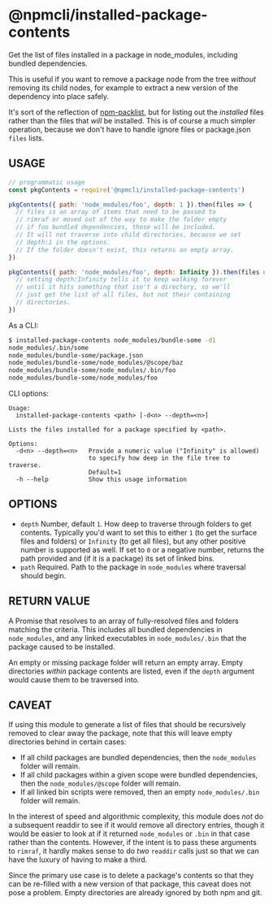 # @npmcli/installed-package-contents

Get the list of files installed in a package in node_modules, including
bundled dependencies.

This is useful if you want to remove a package node from the tree _without_
removing its child nodes, for example to extract a new version of the
dependency into place safely.

It's sort of the reflection of [npm-packlist](http://npm.im/npm-packlist),
but for listing out the _installed_ files rather than the files that _will_
be installed.  This is of course a much simpler operation, because we don't
have to handle ignore files or package.json `files` lists.

## USAGE

```js
// programmatic usage
const pkgContents = require('@npmcli/installed-package-contents')

pkgContents({ path: 'node_modules/foo', depth: 1 }).then(files => {
  // files is an array of items that need to be passed to
  // rimraf or moved out of the way to make the folder empty
  // if foo bundled dependencies, those will be included.
  // It will not traverse into child directories, because we set
  // depth:1 in the options.
  // If the folder doesn't exist, this returns an empty array.
})

pkgContents({ path: 'node_modules/foo', depth: Infinity }).then(files => {
  // setting depth:Infinity tells it to keep walking forever
  // until it hits something that isn't a directory, so we'll
  // just get the list of all files, but not their containing
  // directories.
})
```

As a CLI:

```bash
$ installed-package-contents node_modules/bundle-some -d1
node_modules/.bin/some
node_modules/bundle-some/package.json
node_modules/bundle-some/node_modules/@scope/baz
node_modules/bundle-some/node_modules/.bin/foo
node_modules/bundle-some/node_modules/foo
```

CLI options:

```
Usage:
  installed-package-contents <path> [-d<n> --depth=<n>]

Lists the files installed for a package specified by <path>.

Options:
  -d<n> --depth=<n>   Provide a numeric value ("Infinity" is allowed)
                      to specify how deep in the file tree to traverse.
                      Default=1
  -h --help           Show this usage information
```

## OPTIONS

* `depth` Number, default `1`.  How deep to traverse through folders to get
    contents.  Typically you'd want to set this to either `1` (to get the
    surface files and folders) or `Infinity` (to get all files), but any
    other positive number is supported as well.  If set to `0` or a
    negative number, returns the path provided and (if it is a package) its
    set of linked bins.
* `path` Required.  Path to the package in `node_modules` where traversal
    should begin.

## RETURN VALUE

A Promise that resolves to an array of fully-resolved files and folders
matching the criteria.  This includes all bundled dependencies in
`node_modules`, and any linked executables in `node_modules/.bin` that the
package caused to be installed.

An empty or missing package folder will return an empty array.  Empty
directories _within_ package contents are listed, even if the `depth`
argument would cause them to be traversed into.

## CAVEAT

If using this module to generate a list of files that should be recursively
removed to clear away the package, note that this will leave empty
directories behind in certain cases:

- If all child packages are bundled dependencies, then the
    `node_modules` folder will remain.
- If all child packages within a given scope were bundled dependencies,
    then the `node_modules/@scope` folder will remain.
- If all linked bin scripts were removed, then an empty `node_modules/.bin`
    folder will remain.

In the interest of speed and algorithmic complexity, this module does _not_
do a subsequent readdir to see if it would remove all directory entries,
though it would be easier to look at if it returned `node_modules` or
`.bin` in that case rather than the contents.  However, if the intent is to
pass these arguments to `rimraf`, it hardly makes sense to do _two_
`readdir` calls just so that we can have the luxury of having to make a
third.

Since the primary use case is to delete a package's contents so that they
can be re-filled with a new version of that package, this caveat does not
pose a problem.  Empty directories are already ignored by both npm and git.

